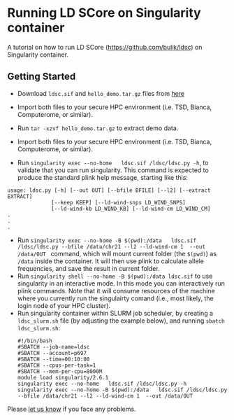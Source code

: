 # Running LD SCore on Singularity container

A tutorial on how to run LD SCore (https://github.com/bulik/ldsc) on Singularity container. 
## Getting Started

* Download ``ldsc.sif``  and  ``hello_demo.tar.gz`` files from [here](https://drive.google.com/drive/folders/1mfxZJ-7A-4lDlCkarUCxEf2hBIxQGO69?usp=sharing)
* Import both files to your secure HPC environment (i.e. TSD, Bianca, Computerome, or similar).
* Run ``tar -xzvf hello_demo.tar.gz`` to extract demo data.
* Import both files to your secure HPC environment (i.e. TSD, Bianca, Computerome, or similar).

* Run ``singularity exec --no-home   ldsc.sif /ldsc/ldsc.py -h``, to validate that you can run singularity. This command is expected to produce the standard plink help message, starting like this:
 ```
usage: ldsc.py [-h] [--out OUT] [--bfile BFILE] [--l2] [--extract EXTRACT]
               [--keep KEEP] [--ld-wind-snps LD_WIND_SNPS]
               [--ld-wind-kb LD_WIND_KB] [--ld-wind-cm LD_WIND_CM]
.
.
.
 ```
* Run ``singularity exec --no-home -B $(pwd):/data   ldsc.sif /ldsc/ldsc.py --bfile /data/chr21 --l2 --ld-wind-cm 1  --out /data/OUT `` command, which will mount current folder (the ``$(pwd)``) as ``/data`` inside the container. It will then use plink to calculate allele frequencies, and save the result in current folder.
* Run ``singularity shell --no-home -B $(pwd):/data ldsc.sif`` to use singularity in an interactive mode. In this mode you can interactively run plink commands. Note that it will consume resources of the machine where  you currently run the singulairty  comand (i.e., most likely, the login node of your HPC cluster).
* Run singularity container within SLURM job scheduler, by creating a ``ldsc_slurm.sh`` file (by adjusting the example below), and running ``sbatch ldsc_slurm.sh``:
  ```
  #!/bin/bash
  #SBATCH --job-name=ldsc
  #SBATCH --account=p697
  #SBATCH --time=00:10:00
  #SBATCH --cpus-per-task=1
  #SBATCH --mem-per-cpu=8000M
  module load singularity/2.6.1
  singularity exec --no-home   ldsc.sif /ldsc/ldsc.py -h
  singularity exec --no-home -B $(pwd):/data   ldsc.sif /ldsc/ldsc.py --bfile /data/chr21 --l2 --ld-wind-cm 1  --out /data/OUT
  ```

Please [let us know](https://github.com/comorment/demo/issues/new) if you face any problems.
